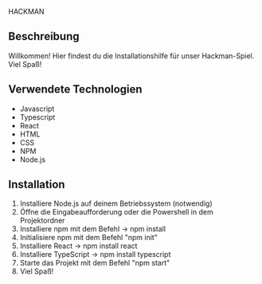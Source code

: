 
HACKMAN

## Beschreibung

Willkommen! Hier findest du die Installationshilfe für unser Hackman-Spiel. Viel Spaß!

## Verwendete Technologien

- Javascript
- Typescript
- React
- HTML
- CSS
- NPM
- Node.js

## Installation

1. Installiere Node.js auf deinem Betriebssystem (notwendig)
2. Öffne die Eingabeaufforderung oder die Powershell in dem Projektordner
3. Installiere npm mit dem Befehl -> npm install
4. Initialisiere npm mit dem Befehl "npm init"
5. Installiere React -> npm install react
6. Installiere TypeScript -> npm install typescript
7. Starte das Projekt mit dem Befehl "npm start"
8. Viel Spaß!


